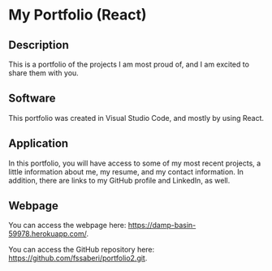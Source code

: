 # My Portfolio (React)

## Description

This is a portfolio of the projects I am most proud of, and I am excited to share them with you.

## Software

This portfolio was created in Visual Studio Code, and mostly by using React.

## Application

In this portfolio, you will have access to some of my most recent projects, a little information about me, my resume, and my contact information. In addition, there are links to my GitHub profile and LinkedIn, as well. 

## Webpage

You can access the webpage here: https://damp-basin-59978.herokuapp.com/. 

You can access the GitHub repository here: https://github.com/fssaberi/portfolio2.git. 